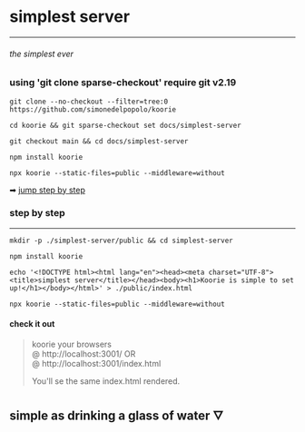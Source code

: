 # simplest server

___

###### the simplest ever


### using 'git clone sparse-checkout' require git v2.19

```shell
git clone --no-checkout --filter=tree:0 https://github.com/simonedelpopolo/koorie
```

```shell
cd koorie && git sparse-checkout set docs/simplest-server
```

```shell
git checkout main && cd docs/simplest-server
```

```shell
npm install koorie
```

```shell
npx koorie --static-files=public --middleware=without
```

➡︎ [jump step by step](#check-it-out)

### step by step

___

```shell
mkdir -p ./simplest-server/public && cd simplest-server
```

```shell
npm install koorie
```

```shell
echo '<!DOCTYPE html><html lang="en"><head><meta charset="UTF-8"><title>simplest server</title></head><body><h1>Koorie is simple to set up!</h1></body></html>' > ./public/index.html
```

```shell
npx koorie --static-files=public --middleware=without
```

#### check it out

> koorie your browsers  
> @ http://localhost:3001/ OR  
> @ http://localhost:3001/index.html
>
> You'll se the same index.html rendered.

## simple as drinking a glass of water 🜄
